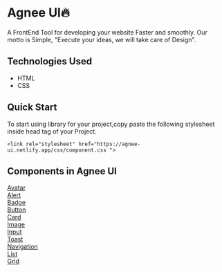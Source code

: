 
# Agnee UI🔥
A FrontEnd Tool for developing your website Faster and smoothly. Our motto is Simple, "Execute your ideas, we will take care of Design".

## Technologies Used
- HTML
- CSS

## Quick Start
To start using library for your project,copy paste the following stylesheet inside head tag of your Project.

```
<link rel="stylesheet" href="https://agnee-ui.netlify.app/css/component.css ">

```

## Components in Agnee UI

[Avatar](https://agnee-ui.netlify.app/components/avatar/avatar.html)  
[Alert](https://agnee-ui.netlify.app/components/alert/alert.html)  
[Badge](https://agnee-ui.netlify.app/components/badge/badge)  
[Button](https://agnee-ui.netlify.app/components/button/button.html)   
[Card](https://agnee-ui.netlify.app/components/card/card.html)  
[Image](https://agnee-ui.netlify.app/components/image/image.html)  
[Input](https://agnee-ui.netlify.app/components/input/input.html)  
[Toast](https://agnee-ui.netlify.app/components/toast/toast.html)  
[Navigation](https://agnee-ui.netlify.app/components/navigation/navigation.html)  
[List](https://agnee-ui.netlify.app/components/list/list.html)  
[Grid](https://agnee-ui.netlify.app/components/grid/grid.html)

